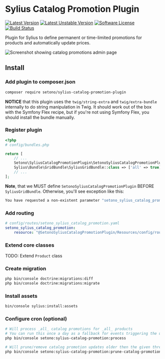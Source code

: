 # Sylius Catalog Promotion Plugin

[![Latest Version][ico-version]][link-packagist]
[![Latest Unstable Version][ico-unstable-version]][link-packagist]
[![Software License][ico-license]](LICENSE)
[![Build Status][ico-github-actions]][link-github-actions]

Plugin for Sylius to define permanent or time-limited promotions for products and automatically update prices.

![Screenshot showing catalog promotions admin page](docs/admin-create.png)

## Install

### Add plugin to composer.json

```bash
composer require setono/sylius-catalog-promotion-plugin
```

**NOTICE** that this plugin uses the `twig/string-extra` and `twig/extra-bundle` internally to do string manipulation in Twig.
It should work out of the box with the Symfony Flex recipe, but if you're not using Symfony Flex, you should install the bundle manually.

### Register plugin

```php
<?php
# config/bundles.php

return [
    // ...
    Setono\SyliusCatalogPromotionPlugin\SetonoSyliusCatalogPromotionPlugin::class => ['all' => true],
    Sylius\Bundle\GridBundle\SyliusGridBundle::class => ['all' => true],
    // ...
];

```

**Note**, that we MUST define `SetonoSyliusCatalogPromotionPlugin` BEFORE `SyliusGridBundle`.
Otherwise, you'll see exception like this:

```bash
You have requested a non-existent parameter "setono_sylius_catalog_promotion.model.catalog_promotion.class".  
```

### Add routing

```yaml
# config/routes/setono_sylius_catalog_promotion.yaml
setono_sylius_catalog_promotion:
    resource: "@SetonoSyliusCatalogPromotionPlugin/Resources/config/routes.yaml"
```

### Extend core classes

TODO: Extend `Product` class

### Create migration

```bash
php bin/console doctrine:migrations:diff
php bin/console doctrine:migrations:migrate
```

### Install assets

```bash
bin/console sylius:install:assets
```

### Configure cron (optional)

```bash
# Will process _all_ catalog promotions for _all_ products
# You can run this once a day as a fallback for events triggering the update process
php bin/console setono:sylius-catalog-promotion:process

# Will prune/remove catalog promotion updates older then the given threshold
php bin/console setono:sylius-catalog-promotion:prune-catalog-promotion-updates
```

[ico-version]: https://poser.pugx.org/setono/sylius-catalog-promotion-plugin/v/stable
[ico-unstable-version]: https://poser.pugx.org/setono/sylius-catalog-promotion-plugin/v/unstable
[ico-license]: https://poser.pugx.org/setono/sylius-catalog-promotion-plugin/license
[ico-github-actions]: https://github.com/Setono/SyliusCatalogPromotionPlugin/workflows/build/badge.svg

[link-packagist]: https://packagist.org/packages/setono/sylius-catalog-promotion-plugin
[link-github-actions]: https://github.com/Setono/SyliusCatalogPromotionPlugin/actions
